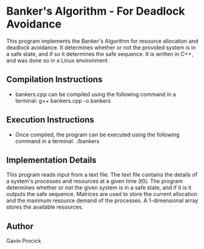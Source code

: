 # Banker's Algorithm - For Deadlock Avoidance
This program implements the Banker's Algorithm for resource allocation and deadlock avoidance. It determines whether or not the provided system is in a safe state, and if so it determines the safe sequence. It is written in C++, and was done so in a Linux environment.
## Compilation Instructions
* bankers.cpp can be compiled using the following command in a terminal: g++ bankers.cpp -o bankers
## Execution Instructions
* Once compiled, the program can be executed using the following command in a terminal: ./bankers
## Implementation Details
This program reads input from a text file. The text file contains the details of a system's processes and resources at a given time (t0). The program determines whether or not the given system is in a safe state, and if it is it outputs the safe sequence. Matrices are used to store the current allocation and the maximum resource demand of the processes. A 1-dimensional array stores the available resources.
## Author
Gavin Procick
